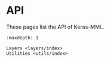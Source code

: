 # API

These pages list the API of Keras-MML.

```{toctree}
:maxdepth: 1

Layers <layers/index>
Utilities <utils/index>
```
